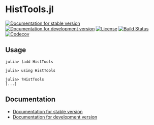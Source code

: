 # HistTools.jl

[![Documentation for stable version](https://img.shields.io/badge/docs-stable-blue.svg)](https://gipert.github.io/HistTools.jl/stable)
[![Documentation for development version](https://img.shields.io/badge/docs-dev-blue.svg)](https://gipert.github.io/HistTools.jl/dev)
[![License](http://img.shields.io/badge/license-MIT-brightgreen.svg?style=flat)](LICENSE.md)
[![Build Status](https://github.com/gipert/HistTools.jl/workflows/CI/badge.svg?branch=master)](https://github.com/gipert/HistTools.jl/actions?query=workflow%3ACI)
[![Codecov](https://codecov.io/gh/gipert/HistTools.jl/branch/master/graph/badge.svg)](https://codecov.io/gh/gipert/HistTools.jl)

## Usage
```
julia> ]add HistTools

julia> using HistTools

julia> ?HistTools
[...]
```

## Documentation

* [Documentation for stable version](https://gipert.github.io/HistTools.jl/stable)
* [Documentation for development version](https://gipert.github.io/HistTools.jl/dev)
